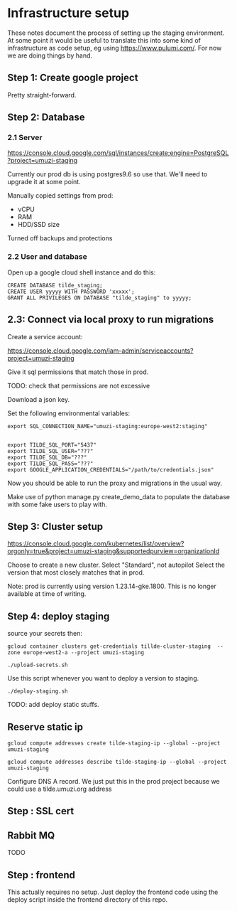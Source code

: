 # Infrastructure setup

These notes document the process of setting up the staging environment. At some point it would be useful to translate this into some kind of infrastructure as code setup, eg using https://www.pulumi.com/. For now we are doing things by hand.

## Step 1: Create google project 

Pretty straight-forward. 

## Step 2: Database

### 2.1 Server 

https://console.cloud.google.com/sql/instances/create;engine=PostgreSQL?project=umuzi-staging 

Currently our prod db is using postgres9.6 so use that. We'll need to upgrade it at some point. 

Manually copied settings from prod: 
- vCPU
- RAM
- HDD/SSD size

Turned off backups and protections

### 2.2 User and database 

Open up a google cloud shell instance and do this:

```
CREATE DATABASE tilde_staging;
CREATE USER yyyyy WITH PASSWORD 'xxxxx';
GRANT ALL PRIVILEGES ON DATABASE "tilde_staging" to yyyyy;
```

## 2.3: Connect via local proxy to run migrations

Create a service account: 

https://console.cloud.google.com/iam-admin/serviceaccounts?project=umuzi-staging

Give it sql permissions that match those in prod. 

TODO: check that permissions are not excessive 

Download a json key.

Set the following environmental variables:

```
export SQL_CONNECTION_NAME="umuzi-staging:europe-west2:staging"


export TILDE_SQL_PORT="5437"
export TILDE_SQL_USER="???"
export TILDE_SQL_DB="???"
export TILDE_SQL_PASS="???"
export GOOGLE_APPLICATION_CREDENTIALS="/path/to/credentials.json"
```

Now you should be able to run the proxy and migrations in the usual way.

Make use of python manage.py create_demo_data to populate the database with some fake users to play with.

## Step 3: Cluster setup  

https://console.cloud.google.com/kubernetes/list/overview?orgonly=true&project=umuzi-staging&supportedpurview=organizationId

Choose to create a new cluster. 
Select "Standard", not autopilot 
Select the version that most closely matches that in prod. 

Note: prod is currently using version 1.23.14-gke.1800. This is no longer available at time of writing. 

## Step 4: deploy staging

source your secrets then:

```
gcloud container clusters get-credentials tillde-cluster-staging  --zone europe-west2-a --project umuzi-staging

./upload-secrets.sh
```


Use this script whenever you want to deploy a version to staging.

```
./deploy-staging.sh 
```

TODO: add deploy static stuffs. 


## Reserve static ip 

```
gcloud compute addresses create tilde-staging-ip --global --project umuzi-staging

gcloud compute addresses describe tilde-staging-ip --global --project umuzi-staging
```

Configure DNS A record. We just put this in the prod project because we could use a tilde.umuzi.org address

## Step : SSL cert 

## Rabbit MQ

TODO

## Step : frontend 

This actually requires no setup. Just deploy the frontend code using the deploy script inside the frontend directory of this repo.